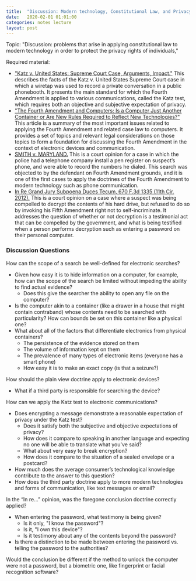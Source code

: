 ```yaml
---
title:  "Discussion: Modern technology, Constitutional Law, and Privacy"
date:   2020-02-01 01:01:00
categories: notes lecture 
layout: post
---
```


Topic: "Discussion: problems that arise in applying constitutional law to
modern technology in order to protect the privacy rights of individuals," 

Required material:
 - ["Katz v. United States: Supreme Court Case, Arguments, Impact."][gg_katz]
   This describes the facts of the Katz v. United States Supreme Court case in
which a wiretap was used to record a private conversation in a public
phonebooth.  It presents the main standard for which the Fourth Amendment is
applied to various communications, called the Katz test, which requires both an
objective and subjective expectation of privacy.
 - ["The Fourth Amendment and Computers: Is a Computer Just Another Container
   or Are New Rules Required to Reflect New Technologies?"][gg_fourth] This
article is a summary of the most important issues related to applying the
Fourth Amendment and related case law to computers. It provides a set of topics
and relevant legal considerations on those topics to form a foundation for
discussing the Fourth Amendment in the context of electronic devices and
communication.
 - [SMITH v. MARYLAND.][gg_smith_maryland] This is a court opinion for a case
   in which the police had a telephone company install a pen register on
suspect’s phone, and were able to record the numbers he dialed. This search was
objected to by the defendant on Fourth Amendment grounds, and it is one of the
first cases to apply the doctrines of the Fourth Amendment to modern technology
such as phone communication.
 - [In Re Grand Jury Subpoena Duces Tecum, 670 F.3d 1335 (11th Cir.
   2012).][gg_in_re] This is a court opinion on a case where a suspect was
being compelled to decrypt the contents of his hard drive, but refused to do so
by invoking his Fifth Amendment right not to self-incriminate. It addresses the
question of whether or not decryption is a testimonial act that can be
compelled by the government, and what is being testified when a person performs
decryption such as entering a password on their personal computer.

[gg_katz]:https://www.thoughtco.com/katz-v-united-states-supreme-court-case-arguments-impact-4797888
[gg_fourth]:https://www.gsllaw.com/content/images/GA-Bar-Journal-Computer-Article-Only.pdf
[gg_smith_maryland]:https://caselaw.findlaw.com/us-supreme-court/442/735.html
[gg_in_re]:https://www.courtlistener.com/opinion/624132/in-re-grand-jury-subpoena-duces-tecum/


### Discussion Questions

How can the scope of a search be well-defined for electronic searches?
 - Given how easy it is to hide information on a computer, for example, how can the scope of the search be limited without impeding the ability to find actual evidence? 
   + Does this give the searcher the ability to open any file on the computer?
 - Is the computer akin to a container (like a drawer in a house that might contain contraband) whose contents need to be searched with particularity? How can bounds be set on this container like a physical one?
 - What about all of the factors that differentiate electronics from physical containers?
   + The persistence of the evidence stored on them
   + The volume of information kept on them
   + The prevalence of many types of electronic items (everyone has a smart phone)
   + How easy it is to make an exact copy (is that a seizure?)

How should the plain view doctrine apply to electronic devices?
 - What if a third party is responsible for searching the device?

How can we apply the Katz test to electronic communications?
 - Does encrypting a message demonstrate a reasonable expectation of privacy under the Katz test?
   + Does it satisfy both the subjective and objective expectations of privacy?
   + How does it compare to speaking in another language and expecting no one
will be able to translate what you've said?
   + What about very easy to break encryption?
   + How does it compare to the situation of a sealed envelope or a postcard?
 - How much does the average consumer’s technological knowledge contribute to the answer to this question?
 - How does the third party doctrine apply to more modern technologies and forms of communication, like text messages or email?

In the “In re…” opinion, was the foregone conclusion doctrine correctly applied?
 - When entering the password, what testimony is being given?
   + Is it only, "I know the password"?
   + Is it, "I own this device"?
   + Is it testimony about any of the contents beyond the password?
 - Is there a distinction to be made between entering the password vs. telling the password to the authorities?

Would the conclusion be different if the method to unlock the computer were not a password, but a biometric one, like fingerprint or facial recognition software?

